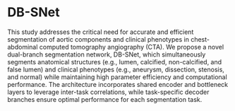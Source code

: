# DB-SNet
This study addresses the critical need for accurate and efficient segmentation of aortic components and clinical phenotypes in chest-abdominal computed tomography angiography (CTA). We propose a novel dual-branch segmentation network, DB-SNet, which simultaneously segments anatomical structures (e.g., lumen, calcified, non-calcified, and false lumen) and clinical phenotypes (e.g., aneurysm, dissection, stenosis, and normal) while maintaining high parameter efficiency and computational performance. The architecture incorporates shared encoder and bottleneck layers to leverage inter-task correlations, while task-specific decoder branches ensure optimal performance for each segmentation task.
